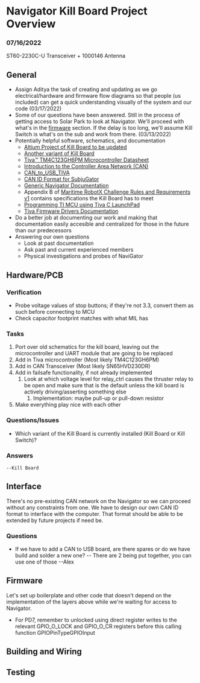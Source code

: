 # Navigator Kill Board Project Overview

### 07/16/2022
ST60-2230C-U Transceiver + 1000146 Antenna

## General
* Assign Aditya the task of creating and updating as we go electrical/hardware and firmware flow diagrams so that people (us included) can get a quick understanding visually of the system and our code (03/17/2022) 
* Some of our questions have been answered. Still in the process of getting access to Solar Park to look at Navigator. We'll proceed with what's in the [firmware](https://github.com/uf-mil-electrical/Navigator_Kill_Board/edit/master/Project%20Overview.md#firmware) section. If the delay is too long, we'll assume Kill Switch is what's on the sub and work from there. (03/13/2022)
* Potentially helpful software, schematics, and documentation
	* [Altium Project of Kill Board to be updated](https://github.com/uf-mil-electrical/SVN-Legacy/tree/master/Navigator%20SVN/Current%20Projects/Kill%20Board)
	* [Another variant of Kill Board](https://github.com/uf-mil-electrical/SVN-Legacy/tree/master/Navigator%20SVN/Current%20Projects/Kill%20Switch)
	* [Tiva™ TM4C123GH6PM Microcontroller Datasheet](https://www.ti.com/lit/gpn/tm4c123gh6pm)
	* [Introduction to the Controller Area Network (CAN)](https://www.ti.com/lit/an/sloa101b/sloa101b.pdf)
	* [CAN_to_USB_TIVA](https://github.com/uf-mil-electrical/SVN-Legacy/tree/master/Navigator%20SVN/Current%20Projects/CAN_to_USB_TIVA)
	* [CAN ID Format for SubjuGator](https://github.com/uf-mil-electrical/SVN-Legacy/blob/master/Subjugator%20SVN/Firmware/CAN%20ID%20Groups.xlsx)	
	* [Generic Navigator Documentation](https://github.com/uf-mil-electrical/NaviGator-Wiring-Documentaion)
	* Appendix B of [Maritime RobotX Challenge Rules and Requirements v1](https://robonation.org/app/uploads/sites/2/2021/06/2022-Maritime-RobotX-Challenge-Rules-and-Requirements-v1.0.pdf) contains specifications the Kill Board has to meet
	* [Programming TI MCU using Tiva C LaunchPad](https://publiclab.org/notes/JSummers/12-29-2018/programming-texas-instruments-microcontrollers-using-the-tiva-c-launchpad)
	* [Tiva Firmware Drivers Documentation](https://ume.gatech.edu/mechatronics_lab/LabMaterials/6_TivaWare_Peripheral_Driver_Library_User_Guide_Rev2.1.1.71.pdf)
* Do a better job at documenting our work and making that documentation easily accesible and centralized for those in the future than our predecessors 
* Answering our own questions
	* Look at past documentation
	* Ask past and current experienced members
	* Physical investigations and probes of NaviGator

## Hardware/PCB
### Verification
* Probe voltage values of stop buttons; if they're not 3.3, convert them as such before connecting to MCU
* Check capacitor footprint matches with what MIL has
### Tasks
1. Port over old schematics for the kill board, leaving out the microcontroller and UART module that are going to be replaced
2. Add in Tiva microcontroller (Most likely TM4C123GH6PM)
3. Add in CAN Transceiver (Most likely SN65HVD230DR)
4. Add in failsafe functionality, if not already implemented
	1. Look at which voltage level for relay_ctrl causes the thruster relay to be open and make sure that is the default unless the kill board is actively driving/asserting something else
		1. Implementation: maybe pull-up or pull-down resistor
5. Make everything play nice with each other

### Questions/Issues
* Which variant of the Kill Board is currently installed (Kill Board or Kill Switch)? 
### Answers
	--Kill Board 

## Interface
There's no pre-existing CAN network on the Navigator so we can proceed without any constraints from one. We have to design our own CAN ID format to interface with the computer. That format should be able to be extended by future projects if need be. 
	
### Questions
* If we have to add a CAN to USB board, are there spares or do we have build and solder a new one?
		-- There are 2 being put together, you can use one of those --Alex 

## Firmware
Let's set up boilerplate and other code that doesn't depend on the implementation of the layers above while we're waiting for access to Navigator.
* For PD7, remember to unlocked using direct register writes to the relevant GPIO_O_LOCK and GPIO_O_CR registers before this calling function GPIOPinTypeGPIOInput
## Building and Wiring

## Testing
